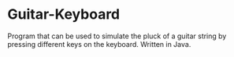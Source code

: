 # Guitar-Keyboard
Program that can be used to simulate the pluck of a guitar string by pressing different keys on the keyboard. Written in Java.
